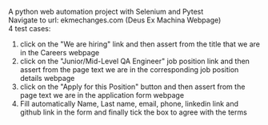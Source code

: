A python web automation project with Selenium and Pytest  
Navigate to url: ekmechanges.com (Deus Ex Machina Webpage)  
4 test cases:
1. click on the "We are hiring" link and then assert from the title that we are in the Careers webpage
2. click on the "Junior/Mid-Level QA Engineer" job position link and then assert from the page text we are in the corresponding job position details webpage  
3. click on the "Apply for this Position" button and then assert from the page text we are in the application form webpage
4. Fill automatically Name, Last name, email, phone, linkedin link and github link in the form and finally tick the box to agree with the terms
   

